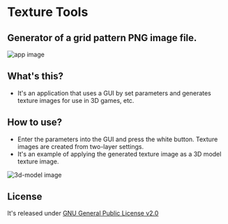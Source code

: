 # Texture Tools
## Generator of a grid pattern PNG image file.
![app image](https://i.imgur.com/DsJxSME.png)

## What's this?
+ It's an application that uses a GUI by set parameters and generates texture images for use in 3D games, etc.

## How to use?
+ Enter the parameters into the GUI and press the white button. Texture images are created from two-layer settings.
+ It's an example of applying the generated texture image as a 3D model texture image.

![3d-model image](https://i.imgur.com/DH7UXYn.png)

## License
It's released under [GNU General Public License v2.0](https://www.gnu.org/licenses/old-licenses/gpl-2.0.html)